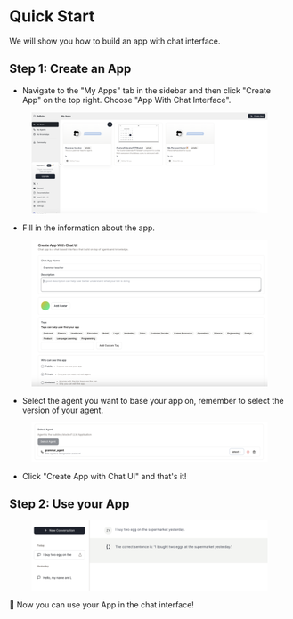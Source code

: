 # Quick Start

We will show you how to build an app with chat interface.

## Step 1: Create an App

* Navigate to the "My Apps" tab in the sidebar and then click "Create App" on the top right. Choose "App With Chat Interface".

<figure><img src="../../images/createapp.png" alt=""></figure>

* Fill in the information about the app.

<figure><img src="../../images/buildapp-2.png" alt=""></figure>

* Select the agent you want to base your app on, remember to select the version of your agent. 

<figure><img src="../../images/buildapp.png" alt=""></figure>

* Click "Create App with Chat UI" and that's it!

## Step 2: Use your App

<figure><img src="../../images/useapp.png" alt=""></figure>

🎉 Now you can use your App in the chat interface!
